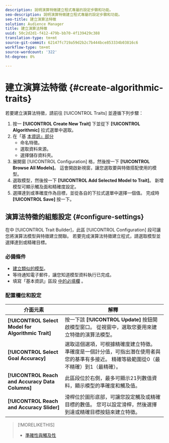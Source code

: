 ```yaml
---
description: 說明演算特徵建立程式專屬的設定步驟和功能。
seo-description: 說明演算特徵建立程式專屬的設定步驟和功能。
seo-title: 建立演算法特徵
solution: Audience Manager
title: 建立演算法特徵
uuid: 50c2d2d1-f412-479b-bb70-4f139429c388
translation-type: tm+mt
source-git-commit: 62147fc719a59d2b2c7b444bce853334b03816c6
workflow-type: tm+mt
source-wordcount: '322'
ht-degree: 0%

---
```



# 建立演算法特徵 {#create-algorithmic-traits}

<!-- t_algo_trait_build.xml -->

若要建立演算法特徵，請前往 [!UICONTROL Traits] 並遵循下列步驟：

1. 按一 **[!UICONTROL Create New Trait]** 下並從下 **[!UICONTROL Algorithmic]** 拉式選單中選取。
1. 在「基 [本資訊」部分](../../features/traits/create-onboarded-rule-based-traits.md)
   * 命名特徵。
   * 選取資料來源。
   * 選擇儲存資料夾。
1. 展開窗 [!UICONTROL Configuration] 格，然後按一下 **[!UICONTROL Browse All Models]**。
這會開啟新視窗，讓您選取要與特徵搭配使用的模型。
1. 選取模型，然後按一下 **[!UICONTROL Add Selected Model to Trait]**。
新增模型可顯示觸及面和精確度設定。
1. 選擇達到或準確度作為目標，並從各自的下拉式選單中選擇一個值。 完成時 **[!UICONTROL Save]** 按一下。

## 演算法特徵的組態設定 {#configure-settings}

在中 [!UICONTROL Trait Builder]，此區 [!UICONTROL Configuration] 段可讓您將演算法模型與特徵建立關聯。 若要完成演算法特徵建立程式，請選取模型並選擇達到或精確目標。

### 必備條件

<!-- r_algo_trait_config_section.xml -->

* [建立類似的模型](../../features/algorithmic-models/create-model.md)。
* 等待通知電子郵件，讓您知道模型資料執行已完成。
* 填寫「基本資訊」區段 [中的必填欄](../../features/traits/create-onboarded-rule-based-traits.md) 。

### 配置欄位和設定

| 介面元素 | 解釋 |
|---|---|
| **[!UICONTROL Select Model for Algorithmic Trait]** | 按一下該 **[!UICONTROL Update]** 按鈕開啟模型窗口。 從視窗中，選取您要用來建立特徵的演算法模型。 |
| **[!UICONTROL Select Goal Accuracy]** | 選取這個選項，可根據精確度建立特徵。 準確度是一個計分值，可指出潛在使用者與您的基準有多接近。 精確等級範圍從0（最不精確）到1（最精確）。 |
| **[!UICONTROL Reach and Accuracy Data Columns]** | 此區段位於右側，最多可顯示21列數值資料，顯示模型的準確度和觸及值。 |
| **[!UICONTROL Reach and Accuracy Slider]** | 滑桿位於圖形底部，可讓您設定觸及或精確目標的數值。 您可以設定滑桿，然後選擇到達或精確目標按鈕來建立特徵。 |

>[!MORELIKETHIS]
>
>* [準確性與觸及性](../../features/traits/trait-accuracy-reach.md)


